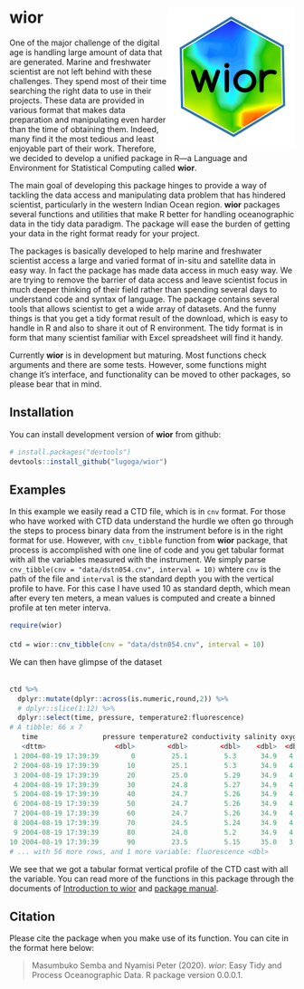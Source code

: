 
# wior <img src="man/graphics/wior.svg" align="right"/>

One of the major challenge of the digital age is handling large amount
of data that are generated. Marine and freshwater scientist are not left
behind with these challenges. They spend most of their time searching
the right data to use in their projects. These data are provided in
various format that makes data preparation and manipulating even harder
than the time of obtaining them. Indeed, many find it the most tedious
and least enjoyable part of their work. Therefore, we decided to develop
a unified package in R—a Language and Environment for Statistical
Computing called **wior**.

The main goal of developing this package hinges to provide a way of
tackling the data access and manipulating data problem that has hindered
scientist, particularly in the western Indian Ocean region. **wior**
packages several functions and utilities that make R better for handling
oceanographic data in the tidy data paradigm. The package will ease the
burden of getting your data in the right format ready for your project.

The packages is basically developed to help marine and freshwater
scientist access a large and varied format of in-situ and satellite data
in easy way. In fact the package has made data access in much easy way.
We are trying to remove the barrier of data access and leave scientist
focus in much deeper thinking of their field rather than spending
several days to understand code and syntax of language. The package
contains several tools that allows scientist to get a wide array of
datasets. And the funny things is that you get a tidy format result of
the download, which is easy to handle in R and also to share it out of R
environment. The tidy format is in form that many scientist familiar
with Excel spreadsheet will find it handy.

Currently **wior** is in development but maturing. Most functions check
arguments and there are some tests. However, some functions might change
it’s interface, and functionality can be moved to other packages, so
please bear that in mind.

## Installation

You can install development version of **wior** from github:

``` r
# install.packages("devtools")
devtools::install_github("lugoga/wior")
```

## Examples

In this example we easily read a CTD file, which is in `cnv` format. For
those who have worked with CTD data understand the hurdle we often go
through the steps to process binary data from the instrument before is
in the right format for use. However, with `cnv_tibble` function from
**wior** package, that process is accomplished with one line of code and
you get tabular format with all the variables measured with the
instrument. We simply parse `cnv_tibble(cnv = "data/dstn054.cnv",
interval = 10)` whtere `cnv` is the path of the file and `interval` is
the standard depth you with the vertical profile to have. For this case
I have used 10 as standard depth, which mean after every ten meters, a
mean values is computed and create a binned profile at ten meter
interva.

``` r
require(wior)

ctd = wior::cnv_tibble(cnv = "data/dstn054.cnv", interval = 10)
```

We can then have glimpse of the dataset

``` r

ctd %>% 
  dplyr::mutate(dplyr::across(is.numeric,round,2)) %>% 
  # dplyr::slice(1:12) %>%
  dplyr::select(time, pressure, temperature2:fluorescence)
# A tibble: 66 x 7
   time                pressure temperature2 conductivity salinity oxygen
   <dttm>                 <dbl>        <dbl>        <dbl>    <dbl>  <dbl>
 1 2004-08-19 17:39:39        0         25.1         5.3      34.9   4.64
 2 2004-08-19 17:39:39       10         25.1         5.3      34.9   4.64
 3 2004-08-19 17:39:39       20         25.0         5.29     34.9   4.65
 4 2004-08-19 17:39:39       30         24.8         5.27     34.9   4.47
 5 2004-08-19 17:39:39       40         24.7         5.26     34.9   4.36
 6 2004-08-19 17:39:39       50         24.7         5.26     34.9   4.34
 7 2004-08-19 17:39:39       60         24.7         5.26     34.9   4.33
 8 2004-08-19 17:39:39       70         24.5         5.24     34.9   4.27
 9 2004-08-19 17:39:39       80         24.0         5.2      34.9   4.14
10 2004-08-19 17:39:39       90         23.5         5.15     35.0   3.94
# ... with 56 more rows, and 1 more variable: fluorescence <dbl>
```

We see that we got a tabular format vertical profile of the CTD cast
with all the variable. You can read more of the functions in this
package through the documents of [Introduction to
wior](https://github.com/lugoga/wior/blob/main/Intro.html) and [package
manual](https://github.com/lugoga/wior/blob/main/wior_manual.pdf).

## Citation

Please cite the package when you make use of its function. You can cite
in the format here below:

> Masumbuko Semba and Nyamisi Peter (2020). *wior*: Easy Tidy and
> Process Oceanographic Data. R package version 0.0.0.1.
